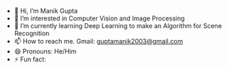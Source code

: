 - 👋 Hi, I’m Manik Gupta
- 👀 I’m interested in Computer Vision and Image Processing
- 🌱 I’m currently learning Deep Learning to make an Algorithm for Scene Recognition
- 📫 How to reach me. Gmail: guptamanik2003@gmail.com
- 😄 Pronouns: He/Him
- ⚡ Fun fact: 

<!---
MECHA-DOODLIE/MECHA-DOODLIE is a ✨ special ✨ repository because its `README.md` (this file) appears on your GitHub profile.
You can click the Preview link to take a look at your changes.
--->
